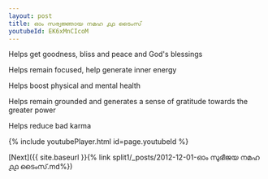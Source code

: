 ```yaml
---
layout: post
title: ഓം സര്വജ്ഞായ നമഹ ൧൧ ടൈംസ്
youtubeId: EK6xMnCIcoM
---
```

 
 
Helps get goodness, bliss and peace and God's blessings
 
Helps remain focused, help generate inner energy 
 
Helps boost physical and mental health 
 
Helps remain grounded and generates a sense of gratitude towards the greater power 
 
Helps reduce bad karma
 
 
 
 


{% include youtubePlayer.html id=page.youtubeId %}
 
[Next]({{ site.baseurl }}{% link  split1/_posts/2012-12-01-ഓം സുഭീജയ നമഹ ൧൧ ടൈംസ്.md%})
 
